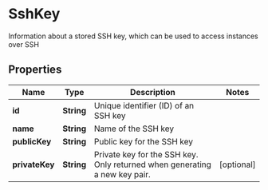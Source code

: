 

# SshKey

Information about a stored SSH key, which can be used to access instances over SSH

## Properties

| Name | Type | Description | Notes |
|------------ | ------------- | ------------- | -------------|
|**id** | **String** | Unique identifier (ID) of an SSH key |  |
|**name** | **String** | Name of the SSH key |  |
|**publicKey** | **String** | Public key for the SSH key |  |
|**privateKey** | **String** | Private key for the SSH key. Only returned when generating a new key pair. |  [optional] |



